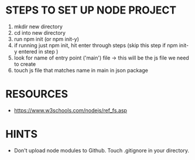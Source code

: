 # STEPS TO SET UP NODE PROJECT
1. mkdir new directory
2. cd into new directory
3. run npm init (or npm init-y)
4. if running just npm init, hit enter through steps (skip this step if npm init-y entered in step )
5. look for name of  entry point ('main') file -> this will be the js file we need to create
6. touch js file that matches name in main in json package

# RESOURCES
* https://www.w3schools.com/nodejs/ref_fs.asp

# HINTS
* Don't upload node modules to Github. Touch .gitignore in your directory.